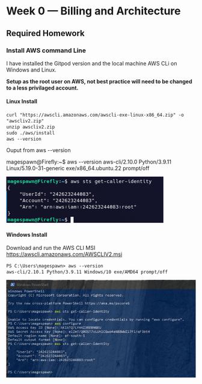 # Week 0 — Billing and Architecture

## Required Homework

### Install AWS command Line

I have installed the Gitpod version and the local machine AWS CLi on Windows and Linux.

**Setup as the root user on AWS, not best practice will need to be changed to a less privilaged account.**

#### Linux Install

```
curl "https://awscli.amazonaws.com/awscli-exe-linux-x86_64.zip" -o "awscliv2.zip"
unzip awscliv2.zip
sudo ./aws/install
aws --version
```

Ouput from aws --version

magespawn@Firefly:~$ aws --version
aws-cli/2.10.0 Python/3.9.11 Linux/5.19.0-31-generic exe/x86_64.ubuntu.22 prompt/off

![Installing AWS CLI Linux](assets/AWSLinuxInstallProf2023-02-18_11-58.png)

#### Windows Install

Download and run the AWS CLI MSI https://awscli.amazonaws.com/AWSCLIV2.msi

```
PS C:\Users\magespawn> aws --version                                                                                    
aws-cli/2.10.1 Python/3.9.11 Windows/10 exe/AMD64 prompt/off        
```
![Installing AWS CLI Windows](assets/AWSInstallproofWindows2023-02-18_11-56.png)
